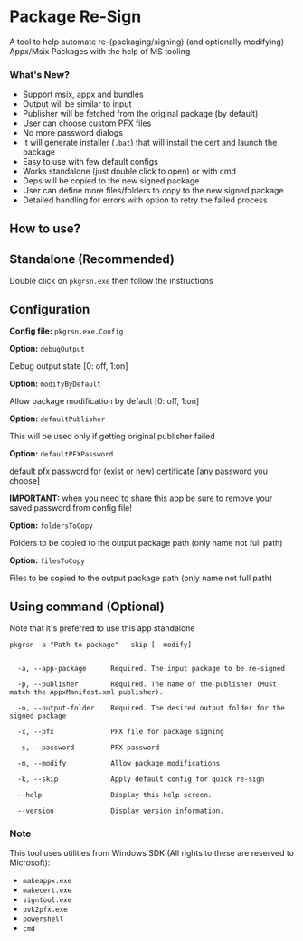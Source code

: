 # Package Re-Sign

A tool to help automate re-(packaging/signing) (and optionally modifying) Appx/Msix Packages with the help of MS tooling

### What's New?

- Support msix, appx and bundles
- Output will be similar to input
- Publisher will be fetched from the original package (by default)
- User can choose custom PFX files
- No more password dialogs
- It will generate installer (`.bat`) that will install the cert and launch the package
- Easy to use with few default configs
- Works standalone (just double click to open) or with cmd
- Deps will be copied to the new signed package
- User can define more files/folders to copy to the new signed package
- Detailed handling for errors with option to retry the failed process


## How to use?

## Standalone (Recommended)

Double click on `pkgrsn.exe` then follow the instructions


## Configuration

**Config file:** `pkgrsn.exe.Config`


**Option:** `debugOutput`

Debug output state [0: off, 1:on]


**Option:** `modifyByDefault`

Allow package modification by default [0: off, 1:on]


**Option:** `defaultPublisher`

This will be used only if getting original publisher failed


**Option:** `defaultPFXPassword`

default pfx password for (exist or new) certificate [any password you choose]

**IMPORTANT:** when you need to share this app be sure to remove your saved password from config file!

    
**Option:** `foldersToCopy`

Folders to be copied to the output package path (only name not full path)
   

**Option:** `filesToCopy`

Files to be copied to the output package path (only name not full path)




## Using command (Optional)

Note that it's preferred to use this app standalone

```
pkgrsn -a "Path to package" --skip [--modify]


  -a, --app-package      Required. The input package to be re-signed

  -p, --publisher        Required. The name of the publisher (Must match the AppxManifest.xml publisher).

  -o, --output-folder    Required. The desired output folder for the signed package
  
  -x, --pfx              PFX file for package signing
  
  -s, --password         PFX password

  -m, --modify           Allow package modifications
						 
  -k, --skip             Apply default config for quick re-sign
						 
  --help                 Display this help screen.

  --version              Display version information.
```


### Note

This tool uses utilities from Windows SDK (All rights to these are reserved to Microsoft):

- `makeappx.exe`
- `makecert.exe`
- `signtool.exe`
- `pvk2pfx.exe`
- `powershell`
- `cmd`